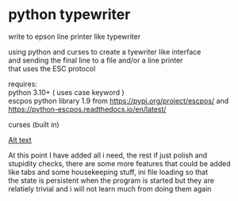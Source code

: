 # python typewriter
 write to epson line printer like typewriter

using python and curses to create a tyewriter like interface\
and sending the final line to a file and/or a line printer\
that uses the ESC protocol

requires:\
python 3.10+ ( uses case keyword )\
escpos python library 1.9 from https://pypi.org/project/escpos/ and\
https://python-escpos.readthedocs.io/en/latest/

curses (built in)

[Alt text](relative%20./screenshot.png?raw=true "Screenshot")

At this point I have added all i need, the rest if just polish and\
stupidity checks, there are some more features that could be added\
like tabs and some housekeeping stuff, ini file loading so that\
the state is persistent when the program is started but they are\
relatiely trivial and i will not learn much from doing them again

